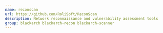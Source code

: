 ```yaml
---
name: reconscan
url: https://github.com/RoliSoft/ReconScan
description: Network reconnaissance and vulnerability assessment tools.
group: blackarch blackarch-recon blackarch-scanner
---
```

